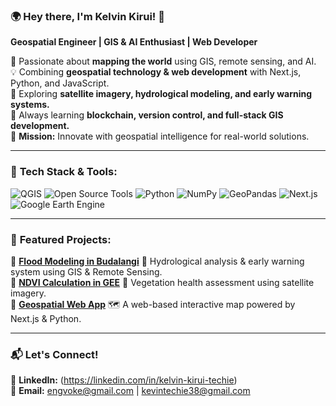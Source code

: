 ### 🌍 Hey there, I'm Kelvin Kirui! 🚀

**Geospatial Engineer | GIS & AI Enthusiast | Web Developer**  

🔭 Passionate about **mapping the world** using GIS, remote sensing, and AI.  
💡 Combining **geospatial technology & web development** with Next.js, Python, and JavaScript.  
📡 Exploring **satellite imagery, hydrological modeling, and early warning systems.**  
🚀 Always learning **blockchain, version control, and full-stack GIS development.**  
🎯 **Mission:** Innovate with geospatial intelligence for real-world solutions.  

---

### 🚀 **Tech Stack & Tools:**

![QGIS](https://img.shields.io/badge/QGIS-589632?style=for-the-badge&logo=qgis&logoColor=white)
![Open Source Tools](https://img.shields.io/badge/Open%20Source-008080?style=for-the-badge&logo=opensourceinitiative&logoColor=white)
![Python](https://img.shields.io/badge/Python-3776AB?style=for-the-badge&logo=python&logoColor=white)
![NumPy](https://img.shields.io/badge/NumPy-013243?style=for-the-badge&logo=numpy&logoColor=white)
![GeoPandas](https://img.shields.io/badge/GeoPandas-ff7043?style=for-the-badge&logo=pandas&logoColor=white)
![Next.js](https://img.shields.io/badge/Next.js-000000?style=for-the-badge&logo=next.js&logoColor=white)
![Google Earth Engine](https://img.shields.io/badge/Google%20Earth%20Engine-34A853?style=for-the-badge&logo=google-earth&logoColor=white)

---

### 🚀 **Featured Projects:**

🔹 **[Flood Modeling in Budalangi](https://github.com/your-username/flood-modeling)** 🌊 Hydrological analysis & early warning system using GIS & Remote Sensing.  
🔹 **[NDVI Calculation in GEE](https://github.com/your-username/ndvi-analysis)** 🌱 Vegetation health assessment using satellite imagery.  
🔹 **[Geospatial Web App](https://github.com/your-username/geospatial-app)** 🗺️ A web-based interactive map powered by Next.js & Python.  

---

### 📬 **Let's Connect!**

💼 **LinkedIn:** (https://linkedin.com/in/kelvin-kirui-techie)   
📧 **Email:** engvoke@gmail.com | kevintechie38@gmail.com
